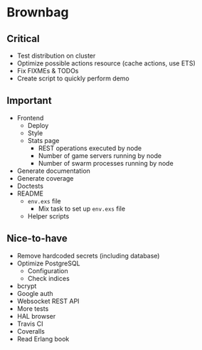 # Brownbag

## Critical

* Test distribution on cluster
* Optimize possible actions resource (cache actions, use ETS)
* Fix FIXMEs & TODOs
* Create script to quickly perform demo

## Important

* Frontend
  * Deploy
  * Style
  * Stats page
    * REST operations executed by node
    * Number of game servers running by node
    * Number of swarm processes running by node
* Generate documentation
* Generate coverage
* Doctests
* README
  * `env.exs` file
    * Mix task to set up `env.exs` file
  * Helper scripts

## Nice-to-have

* Remove hardcoded secrets (including database)
* Optimize PostgreSQL
  * Configuration
  * Check indices
* bcrypt
* Google auth
* Websocket REST API
* More tests
* HAL browser
* Travis CI
* Coveralls
* Read Erlang book
